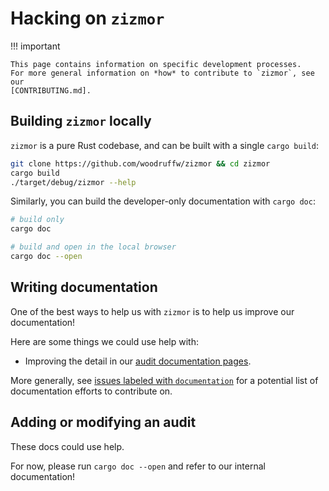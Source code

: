 # Hacking on `zizmor`

!!! important

    This page contains information on specific development processes.
    For more general information on *how* to contribute to `zizmor`, see our
    [CONTRIBUTING.md].

[CONTRIBUTING.md]: https://github.com/woodruffw/zizmor/blob/main/CONTRIBUTING.md

## Building `zizmor` locally

`zizmor` is a pure Rust codebase, and can be built with a single `cargo build`:

```bash
git clone https://github.com/woodruffw/zizmor && cd zizmor
cargo build
./target/debug/zizmor --help
```

Similarly, you can build the developer-only documentation with
`cargo doc`:

```bash
# build only
cargo doc

# build and open in the local browser
cargo doc --open
```

## Writing documentation

One of the best ways to help us with `zizmor` is to help us improve our
documentation!

Here are some things we could use help with:

* Improving the detail in our [audit documentation pages](./audits.md).

More generally, see [issues labeled with `documentation`] for a potential
list of documentation efforts to contribute on.

[issues labeled with `documentation`]: https://github.com/woodruffw/zizmor/issues?q=sort%3Aupdated-desc+is%3Aissue+is%3Aopen+label%3Adocumentation

## Adding or modifying an audit

These docs could use help.

For now, please run `cargo doc --open` and refer to our internal
documentation!

